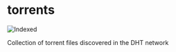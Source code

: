 torrents 
========
![Indexed](https://img.shields.io/badge/indexed-31317-blue)

Collection of torrent files discovered in the DHT network
